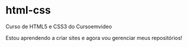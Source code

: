# html-css
 Curso de HTML5 e CSS3 do Cursoemvideo
 
 Estou aprendendo a criar sites e agora vou gerenciar meus repositórios!
